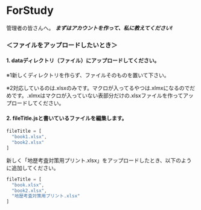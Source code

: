 # ForStudy
管理者の皆さんへ。
***まずはアカウントを作って、私に教えてください!***

### ＜ファイルをアップロードしたいとき＞
#### 1. dataディレクトリ（ファイル）にアップロードしてください。

※1新しくディレクトリを作らず、ファイルそのものを置いて下さい。

※2対応しているのは.xlsxのみです。マクロが入ってるやつは.xlmxになるのでだめです。.xlmxはマクロが入っていない表部分だけの.xlsxファイルを作ってアップロードしてください。


#### 2. fileTitle.jsと書いているファイルを編集します。
```javascript:fileTitle.js
fileTitle = [
  "book1.xlsx",
  "book2.xlsx"
]
```

新しく「地歴考査対策用プリント.xlsx」をアップロードしたとき、以下のように追加してください。

```javascript:fileTitle.js
fileTitle = [
  "book.xlsx",
  "book2.xlsx",
  "地歴考査対策用プリント.xlsx"
]
